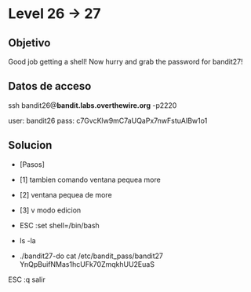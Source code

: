 # Level 26 -> 27

## Objetivo
Good job getting a shell! Now hurry and grab the password for bandit27!

## Datos de acceso
ssh bandit26@**bandit.labs.overthewire.org** -p2220

user: bandit26
pass: c7GvcKlw9mC7aUQaPx7nwFstuAIBw1o1

## Solucion 
- [Pasos]
- [1] tambien comando ventana pequea more
- [2] ventana pequea de more
- [3] v modo edicion

- ESC :set shell=/bin/bash
- ls -la
- ./bandit27-do cat /etc/bandit_pass/bandit27
YnQpBuifNMas1hcUFk70ZmqkhUU2EuaS

ESC :q salir